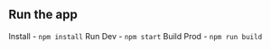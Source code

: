 ## Run the app

Install -  ```npm install```
Run Dev - ```npm start```
Build Prod - ```npm run build```
